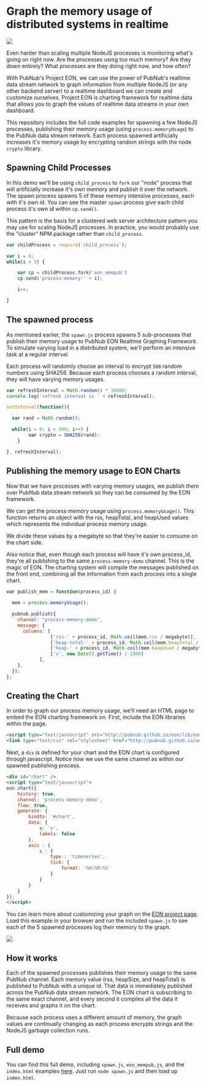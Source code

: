 # Graph the memory usage of distributed systems in realtime

![](http://i.imgur.com/MrdqkkD.gif)

Even harder than scaling multiple NodeJS processes is monitoring what's going on right now. Are the processes using too much memory? Are they down entirely? What processes are they doing right now, and how often?

With PubNub's Project EON, we can use the power of PubNub's realtime data stream network to graph information from multiple NodeJS (or any other backend server) to a realtime dashboard we can create and customize ourselves. Project EON is charting framework for realtime data that allows you to graph the values of realtime data streams in your own dashboard.

This repository includes the full code examples for spawning a few NodeJS processes, publishing their memory usage (using `process.memoryUsage`) to the PubNub data stream network. Each process spawned artificially increases it's memory usage by encrypting random strings with the node `crypto` library.

## Spawning Child Processes

In this demo we'll be using `child_process` to `fork` our "node" process that will artificially increase it's own memory and publish it over the network. The spawn process spawns 5 of these memory intensive processes, each with it's own id. You can see the master `spawn` process give each child process it's own id within `cp.send()`.

This pattern is the basis for a clustered web server architecture pattern you may use for scaling NodeJS processes. In practice, you would probably use the "cluster" NPM package rather than `child_process`.

```js
var childProcess = require('child_process');

var i = 0;
while(i < 5) {

	var cp = childProcess.fork('eon_mempub')
	cp.send('process-memory-' + i);

	i++;

}
```

## The spawned process

As mentioned earlier, the `spawn.js` process spawns 5 sub-processes that publish their memory usage to PubNub EON Realtime Graphing Framework. To simulate varying load in a distributed system, we'll perform an intensive task at a regular interval. 

Each process will randomly choose an interval to encrypt `500` random numbers using SHA256. Because each process chooses a random interval, they will have varying memory usages.

```js
var refreshInterval = Math.random() * 10000;
console.log('refresh interval is ' + refreshInterval);

setInterval(function(){

  var rand = Math.random();

  while(i = 0; i < 500; i++) {
		var crypto = SHA256(rand);  
	}

}, refreshInterval);
```

## Publishing the memory usage to EON Charts

Now that we have processes with varying memory usages, we publish them over PubNub data stream network so they can be consumed by the EON framework.

We can get the process memory usage using `process.memoryUsage()`. This function returns an object with the rss, heapTotal, and heapUsed values which represents the individual process memory usage.

We divide these values by a megabyte so that they're easier to consume on the chart side.

Also notice that, even though each process will have it's own process_id, they're all publishing to the same `process-memory-demo` channel. This is the magic of EON. The charting system will compile the messages published on the front end, combining all the information from each process into a single chart.

```js
var publish_mem = function(process_id) {
  
  mem = process.memoryUsage();

  pubnub.publish({
    channel: "process-memory-demo",
    message: {
      columns: [
				['rss-' + process_id, Math.ceil(mem.rss / megabyte)],
				['heap-total-' + process_id, Math.ceil(mem.heapTotal / megabyte)],
				['heap-' + process_id, Math.ceil(mem.heapUsed / megabyte)],
				['x', new Date().getTime() / 1000]
			], 
    },
  });
};
```

## Creating the Chart

In order to graph our process memory usage, we'll need an HTML page to embed the EON charting framework on. First, include the EON libraries within the page.

```html
<script type="text/javascript" src="http://pubnub.github.io/eon/lib/eon.js"></script>
<link type="text/css" rel="stylesheet" href="http://pubnub.github.io/eon/lib/eon.css" />
```

Next, a `div` is defined for your chart and the EON chart is configured through javascript. Notice how we use the same channel as within our spawned publishing process.

```html
<div id="chart" />
<script type="text/javascript">
eon.chart({
	history: true,
	channel: 'process-memory-demo',
	flow: true,
	generate: {
		bindto: '#chart',
		data: {
			x: 'x',
			labels: false
		},
		axis : {
			x : {
				type : 'timeseries',
				tick: {
					format: '%H:%M:%S'
				}
			}
		}
	}
});	
</script>
```

You can learn more about customizing your graph on the [EON project page](http://www.pubnub.com/developers/eon/). Load this example in your browser and run the included `spawn.js` to see each of the 5 spawned processes log their memory to the graph.

![](http://i.imgur.com/MrdqkkD.gif)

## How it works

Each of the spawned processes publishes their memory usage to the same PubNub channel. Each memory value (rss, heapSize, and heapTotal) is published to PubNub with a unique id. That data is immediately published across the PubNub data stream network. The EON chart is subscribing to the same exact channel, and every second it compiles all the data it receives and graphs it on the chart.

Because each process uses a different amount of memory, the graph values are continually changing as each process encrypts strings and the NodeJS garbage collection runs. 

## Full demo

You can find this full demo, including `spawn.js`, `eon_mempub,js`, and the `index.html` examples [here](https://github.com/pubnub/eon-distributed). Just run `node spawn.js` and then load up `index.html`.
